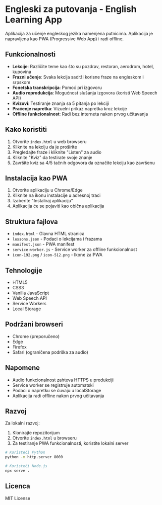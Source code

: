 # Engleski za putovanja - English Learning App

Aplikacija za učenje engleskog jezika namenjena putnicima. Aplikacija je napravljena kao PWA (Progressive Web App) i radi offline.

## Funkcionalnosti

- **Lekcije**: Različite teme kao što su pozdrav, restoran, aerodrom, hotel, kupovina
- **Frazni učenje**: Svaka lekcija sadrži korisne fraze na engleskom i srpskom
- **Fonetska transkripcija**: Pomoć pri izgovoru
- **Audio reprodukcija**: Mogućnost slušanja izgovora (koristi Web Speech API)
- **Kvizovi**: Testiranje znanja sa 5 pitanja po lekciji
- **Praćenje napretka**: Vizuelni prikaz napretka kroz lekcije
- **Offline funkcionalnost**: Radi bez interneta nakon prvog učitavanja

## Kako koristiti

1. Otvorite `index.html` u web browseru
2. Kliknite na lekciju da je proširite
3. Pregledajte fraze i kliknite "Listen" za audio
4. Kliknite "Kviz" da testirate svoje znanje
5. Završite kviz sa 4/5 tačnih odgovora da označite lekciju kao završenu

## Instalacija kao PWA

1. Otvorite aplikaciju u Chrome/Edge
2. Kliknite na ikonu instalacije u adresnoj traci
3. Izaberite "Instaliraj aplikaciju"
4. Aplikacija će se pojaviti kao obična aplikacija

## Struktura fajlova

- `index.html` - Glavna HTML stranica
- `lessons.json` - Podaci o lekcijama i frazama
- `manifest.json` - PWA manifest
- `service-worker.js` - Service worker za offline funkcionalnost
- `icon-192.png` / `icon-512.png` - Ikone za PWA

## Tehnologije

- HTML5
- CSS3
- Vanilla JavaScript
- Web Speech API
- Service Workers
- Local Storage

## Podržani browseri

- Chrome (preporučeno)
- Edge
- Firefox
- Safari (ograničena podrška za audio)

## Napomene

- Audio funkcionalnost zahteva HTTPS u produkciji
- Service worker se registruje automatski
- Podaci o napretku se čuvaju u localStorage
- Aplikacija radi offline nakon prvog učitavanja

## Razvoj

Za lokalni razvoj:
1. Klonirajte repozitorijum
2. Otvorite `index.html` u browseru
3. Za testiranje PWA funkcionalnosti, koristite lokalni server

```bash
# Koristeći Python
python -m http.server 8000

# Koristeći Node.js
npx serve .
```

## Licenca

MIT License